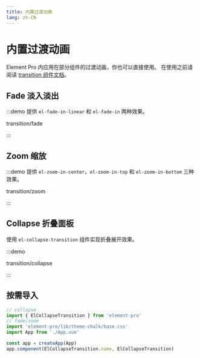```yaml
---
title: 内置过渡动画
lang: zh-CN
---
```


# 内置过渡动画

Element Pro 内应用在部分组件的过渡动画，你也可以直接使用。 在使用之前请阅读 [transition 组件文档](https://cn.vuejs.org/v2/api/#transition)。

## Fade 淡入淡出

:::demo 提供 `el-fade-in-linear` 和 `el-fade-in` 两种效果。

transition/fade

:::

## Zoom 缩放

:::demo 提供 `el-zoom-in-center`，`el-zoom-in-top` 和 `el-zoom-in-bottom` 三种效果。

transition/zoom

:::

## Collapse 折叠面板

使用 `el-collapse-transition` 组件实现折叠展开效果。

:::demo

transition/collapse

:::

## 按需导入

```ts
// collapse
import { ElCollapseTransition } from 'element-pro'
// fade/zoom
import 'element-pro/lib/theme-chalk/base.css'
import App from './App.vue'

const app = createApp(App)
app.component(ElCollapseTransition.name, ElCollapseTransition)
```
